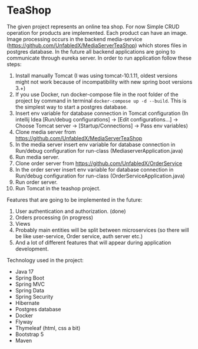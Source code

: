 # TeaShop
The given project represents an online tea shop. 
For now Simple CRUD operation for products are implemented. 
Each product can have an image. Image processing occurs in the backend media-service 
(https://github.com/UnfabledX/MediaServerTeaShop) which stores files in postgres database. 
In the future all backend applications are going to communicate through eureka server. 
In order to run application follow these steps:
1. Install manually Tomcat (I was using tomcat-10.1.11, oldest versions might not work because of incompatibility with new spring boot versions 3.+)
2. If you use Docker, run docker-compose file in the root folder of the project by command in terminal `docker-compose up -d --build`. This is the simplest way to start a postgres database.
3. Insert env variable for database connection in Tomcat configuration (In intellij Idea [Run/debug configurations] -> [Edit configurations...] -> Choose Tomcat server -> [Startup/Connections] -> Pass env variables)
4. Clone media server from https://github.com/UnfabledX/MediaServerTeaShop
5. In the media server insert env variable for database connection in Run/debug configuration for run-class (MediaserverApplication.java)
6. Run media server.
7. Clone order server from https://github.com/UnfabledX/OrderService
8. In the order server insert env variable for database connection in Run/debug configuration for run-class (OrderServiceApplication.java)
9. Run order server.
10. Run Tomcat in the teashop project.

Features that are going to be implemented in the future:
1. User authentication and authorization. (done)
2. Orders processing (in progress)
3. Views
4. Probably main entities will be split between microservices (so there will be like user-service, Order service, auth server etc.)
5. And a lot of different features that will appear during application development.

Technology used in the project: 
- Java 17
- Spring Boot
- Spring MVC
- Spring Data
- Spring Security
- Hibernate
- Postgres database
- Docker
- Flyway
- Thymeleaf (html, css a bit)
- Bootstrap 5
- Maven
